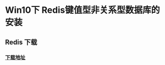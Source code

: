 # Win10下 Redis键值型非关系型数据库的安装
## Redis 下载
### [下载地址](https://github.com/MicrosoftArchive/redis/releases "悬停显示")
